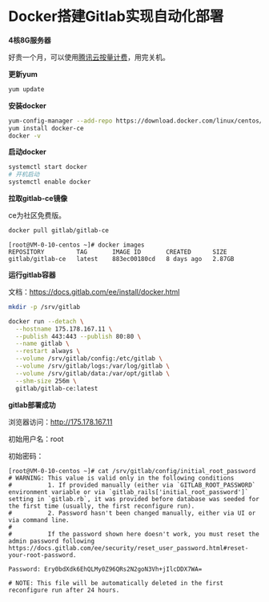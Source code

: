 # Docker搭建Gitlab实现自动化部署

**4核8G服务器**

好贵一个月，可以使用[腾讯云按量计费](https://buy.cloud.tencent.com/cvm?tab=custom&devPayMode=hourly)，用完关机。

**更新yum**

```bash
yum update
```

**安装docker**

```bash
yum-config-manager --add-repo https://download.docker.com/linux/centos/docker-ce.repo
yum install docker-ce
docker -v
```

**启动docker**

```bash
systemctl start docker
# 开机启动
systemctl enable docker
```

**拉取gitlab-ce镜像**

ce为社区免费版。

```bash
docker pull gitlab/gitlab-ce
```

```
[root@VM-0-10-centos ~]# docker images
REPOSITORY         TAG       IMAGE ID       CREATED      SIZE
gitlab/gitlab-ce   latest    883ec00180cd   8 days ago   2.87GB
```

**运行gitlab容器**

文档：https://docs.gitlab.com/ee/install/docker.html

```bash
mkdir -p /srv/gitlab
```

```bash
docker run --detach \
  --hostname 175.178.167.11 \
  --publish 443:443 --publish 80:80 \
  --name gitlab \
  --restart always \
  --volume /srv/gitlab/config:/etc/gitlab \
  --volume /srv/gitlab/logs:/var/log/gitlab \
  --volume /srv/gitlab/data:/var/opt/gitlab \
  --shm-size 256m \
  gitlab/gitlab-ce:latest
```

**gitlab部署成功**

浏览器访问：http://175.178.167.11

初始用户名：root

初始密码：

```
[root@VM-0-10-centos ~]# cat /srv/gitlab/config/initial_root_password
# WARNING: This value is valid only in the following conditions
#          1. If provided manually (either via `GITLAB_ROOT_PASSWORD` environment variable or via `gitlab_rails['initial_root_password']` setting in `gitlab.rb`, it was provided before database was seeded for the first time (usually, the first reconfigure run).
#          2. Password hasn't been changed manually, either via UI or via command line.
#
#          If the password shown here doesn't work, you must reset the admin password following https://docs.gitlab.com/ee/security/reset_user_password.html#reset-your-root-password.

Password: Ery0bdXdk6EhQLMy0Z96QRs2N2goN3Vh+jIlcDDX7WA=

# NOTE: This file will be automatically deleted in the first reconfigure run after 24 hours.
```
